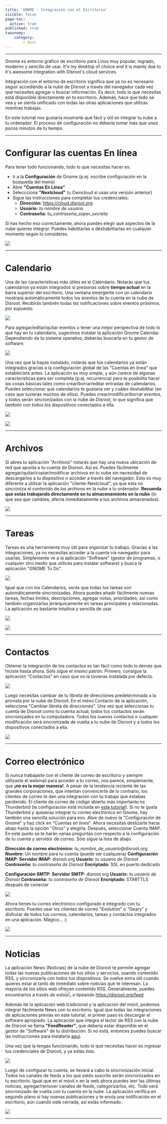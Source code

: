 ```yaml
---
title: 'GNOME - Integración con el Escritorio'
visible: false
page-toc:
  active: true
published: true
taxonomy:
    category:
        - docs
---
```


----------

Gnome es entorno gráfico de escritorio para Linux muy popular, logrado, moderno y sencillo de usar. It's my desktop of choice and it is mainly due to it's awesome integration with Disroot's cloud services.

Integración con el entorno de escritorio significa que ya no es necesario seguir accediendo a la nube de Disroot a través del navegador cada vez que necesites agregar o buscar información. Es decir, todo lo que necesitas está disponible directamente en tu escritorio. Además, hace que todo se vea y se sienta unificado con todas las otras aplicaciones que utilizas mientras trabajas.

En este tutorial nos gustaría mostrarte qué fácil y útil es integrar tu nube a tu ordenador. El proceso de configuración no debería tomar más que unos pocos minutos de tu tiempo.



-------
# Configurar las cuentas En línea

Para tener todo funcionando, todo lo que necesitas hacer es:

 - Ir a la **Configuración** de Gnome (p.ej. escribe configuración en la búsqueda del menú)
 - Abre **"Cuentas En Línea"**
 - Seleccciona **"Nextcloud"** (u Owncloud si usas una versión anterior)
 - Sigue las instrucciones para completar tus credenciales:
    - **Dirección:** https://cloud.disroot.org
    - **Usuario:** *tu nombre de usuario*
    - **Contraseña:** *tu_contraseña_súper_secreta*

Si has hecho eso correctamente, ahora puedes elegir qué aspectos de la nube quieres integrar. Puedes habilitarlas o deshabilitarlas en cualquier momento según lo consideres.

![](en/gnome_online_accounts1.gif)

--------------
# Calendario

Una de las características más útiles es el Calendario. Notarás que tus calendarios ya están integrados si presionas sobre **tiempo actual** en la barra superior del escritorio. Una ventana emergente con un calendario mostrará automáticamente todos los eventos de tu cuenta en la nube de Disroot. Recibirás también todas las notificaciones sobre eventos próximos, por supuesto.

![](en/gnome_calendar1.gif)

Para agregar/editar/quitar eventos o tener una mejor perspectiva de todo lo que hay en tu calendario, sugerimos instalar la aplicación Gnome Calendar.
Dependiendo de tu sistema operativo, deberías buscarla en tu gestor de software.

![](en/gnome_install_calendar.png)

Una vez que la hayas instalado, notarás que tus calendarios ya están integrados gracias a la configuración global de las "Cuentas en línea" que estableciste antes. La aplicación es muy simple, y aún carece de algunas características para ser completa (p.ej. recurrencia) pero te posibilita hacer las cosas básicas tales como crear/borrar/editar entradas de calendarios. Puedes seleccionar qué calendarios te gustaría ver y cuáles deshabilitar (en caso que tuvieras muchos de ellos). Puedes crear/modificar/borrar eventos, y todos serán sincronizados con la nube de Disroot, lo que significa que también con todos los dispositivos conectados a ella.

![](en/gnome_calendar2.gif)

![](en/gnome_calendar3.gif)

-----------
# Archivos

Si abres tu aplicación "Archivos" notarás que hay una nueva ubicación de red que apunta a tu cuenta de Disroot. Así es. Puedes fácilmente agregar/quitar/copiar/modificar archivos en tu nube sin necesidad de descargarlos a tu dispositivo o acceder a través del navegador. Esto es muy diferente a utilizar la aplicación "cliente-Nextcloud", ya que esta no sincroniza el contenido de los archivos en la nube a tu ordenador. **Recuerda que estás trabajando directamente en tu almacenamiento en la nube** (lo que sea que cambies, afecta inmediatamente a tus archivos almacenados).

![](en/gnome_files1.png)


----------

# Tareas

Tareas es una herramienta muy útil para organizar tu trabajo. Gracias a las integraciones, ya no necesitas acceder a la cuenta vía navegador para usarlas. Simplemente ve a la aplicación "Software" (gestor de programas, o cualquier otro medio que utilices para instalar software) y busca la aplicación "GNOME To Do".

![](en/gnome_tasks1.png)

Igual que con los Calendarios, verás que todas tus tareas son automáticamente sincronizadas. Ahora puedes añadir fácilmente nuevas tareas, fechas límites, descripciones, agregar notas, prioridades, así como también organizarlas jerárquicamente en tareas principales y relacionadas. La aplicación es bastante intuitiva y sencilla de usar.

![](en/gnome_tasks2.gif)

![](en/gnome_tasks3.gif)


----------

# Contactos

Obtener la integración de los contactos es tan fácil como todo lo demás que hiciste hasta ahora. Sólo sigue el mismo patrón. Primero, consigue la aplicación "Contactos" en caso que no la tuvieras instalada por defecto.

![](en/gnome_contacts1.png)

Luego necesitas cambiar de tu libreta de direcciones predeterminada a la provista por la nube de Disroot.
En el menú Contacto de la aplicación, selecciona "Cambiar libreta de direcciones". Una vez que seleccionas tu cuenta de Disroot como tu cuenta actual, todos tus contactos serán sincronizados en tu computadora. Todos los nuevos contactos o cualquier modificación será sincronizada de vuelta a tu nube de Disroot y a todos los dispositivos conectados a ella.

![](en/gnome_contacts2.gif)

----------

# Correo electrónico

Si nunca trabajaste con el cliente de correo de escritorio y siempre utilizaste el webmail para acceder a tu correo, nos parece, simplemente, que **¡no es la mejor manera!**. A pesar de la tendencia reciente de las grandes corporaciones, que intentan convencerte de lo contrario, los clientes de correo te dan una integración con tu trabajo que estabas perdiendo. El cliente de correo de código abierto más importante es Thunderbird (la configuración está incluida en [este tutorial](https://forum.disroot.org/t/email-how-to-setup-email-clients/213#Thunderbird)). Si no te gusta Thunderbird y quisieras integrar tu correo electrónico en Gnome, hay también una sencilla solución para eso. Abre de nuevo la "Configuración de Gnome" y haz click en "Cuentas en línea". Ahora necesitas deslizarte hacia abajo hasta la opción "Otros" y elegirla. Después, seleccionar Cuenta IMAP. En este punto se te harán varias preguntas con respecto a la configuración de tu cuenta y servidor de correo. Sólo sigue la lista de abajo.

**Dirección de correo electrónico:** *tu_nombre_de_usuario*@disroot.org
**Nombre:** Un nombre para tu cuenta (puede ser cualquiera)
**Configuración IMAP:**
**Servidor IMAP:** disroot.org
**Usuario:** *tu usuario de Disroot*
**Contraseña:** *tu contraseña de Disroot*
**Encriptado:** SSL en puerto dedicado

**Configuración SMTP:**
**Servidor SMTP:** disroot.org
**Usuario:** *tu usuario de Disroot*
**Contraseña:** *tu contraseña de Disroot*
**Encriptado:** STARTTLS después de conectar

![](en/gnome_mail.gif)

Ahora tienes tu correo electrónico configurado e integrado con tu escritorio. Puedes usar los clientes de correo "Evolution" o "Geary" y disfrutar de todos tus correos, calendarios, tareas y contactos integrados en una aplicación. Mágico... :)

![](en/gnome_mail2.png)


----------


# Noticias
La aplicación News (Noticias) de la nube de Disroot te permite agregar todas las nuevas publicaciones de tus sitios y servicios, usando contenido RSS, y sincronizarla con todos tus dispositivos. Se vuelve extra útil cuando quieres estar al tanto de inmediato sobre noticias que te interesan. La mayoría de los sitios web ofrecen contenido RSS. Generalmente, puedes encontrarlos a través de esto![](en/gnome_news1.png?resize=20,20), o tipeando https://disroot.org/feed

Además de la aplicación web tradicional y la aplicación del móvil, podemos integrar fácilmente News con tu escritorio. Igual que todas las integraciones de aplicaciones previas en este tutorial, el primer paso es descargar el software apropiado. La aplicación que integra el lector de RSS con la nube de Disroot se llama **"FeedReader"**, que debería estar disponible en el gestor de "Software" de tu distribución. Si no está, entonces puedes buscar las instrucciones para instalarla [aquí](https://github.com/jangernert/feedreader).

Una vez que la tengas funcionando, todo lo que necesitas hacer es ingresar tus credenciales de Disroot, y ya estás listo.

![](en/gnome_news2.gif)

Luego de configurar tu cuenta, se llevará a cabo la sincronización inicial. Todos los canales de feeds a los que estés suscrito serán sincronizados en tu escritorio. Igual que en el móvil o en la web ahora puedes leer las últimas noticias, agregar/remover canales de feeds, categorizarlos, etc. Todo será sincronizado de vuelta con tu cuenta en la nube. La aplicación verifica en segundo plano si hay nuevas publicaciones y te envía una notificación en el escritorio, aún cuando esté cerrada, así estás informado.

![](en/gnome_news3.gif)

----------
